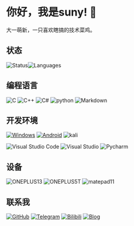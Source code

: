 # 你好，我是suny! 👋

大一萌新，一只喜欢瞎搞的技术菜鸡。

## 状态 

![Status](https://github-readme-stats.vercel.app/api?username=sunynov&show_icons=true&include_all_commits=true&hide_border=true)![Languages](https://github-readme-stats.vercel.app/api/top-langs/?username=sunynov&layout=compact&hide_border=true)

## 编程语言

![C](https://img.shields.io/badge/C-a64dff?style=flat-square&logoColor=white)
![C++](https://img.shields.io/badge/C%2B%2B-00599C?style=flat-square)
![C#](https://img.shields.io/badge/C%23-378BBA?style=flat-square)
![python](https://img.shields.io/badge/python-red?style=flat-square&logo=python&logoColor=white)
![Markdown](https://img.shields.io/badge/Markdown-000000?style=flat-square&logo=markdown&logoColor=white)

## 开发环境

[![Windows](https://img.shields.io/badge/Env-Windows-00BBFF?style=flat-square&logo=Windows&logoColor=FFFFFF&labelColor=00BBFF)](https://www.microsoft.com/windows)
[![Android](https://img.shields.io/badge/Env-Android-737373?style=flat-square&logo=android&logoColor=#A4C639&labelColor=737373)](https://www.android.com/)
![kali](https://img.shields.io/badge/kali_linux-000000?style=flat-square&logo=kali&logoColor=FFFFFF&labelColor=000000)

![Visual Studio Code](https://img.shields.io/badge/Visual%20Studio%20Code-00BBFF?style=flat-square&logoColor=white)
![Visual Studio](https://img.shields.io/badge/Visual%20Studio-9933FF?style=flat-square&logoColor=white)
![Pycharm](https://img.shields.io/badge/Pycharm-228B22?style=flat-square&logo=pycharm&logoColor=white)

## 设备

![ONEPLUS13](https://img.shields.io/badge/ONEPLUS_13-red?style=flat-square&logo=oneplus&logoColor=FFFFFF&labelColor=red)
![ONEPLUS5T](https://img.shields.io/badge/ONEPLUS_5T-red?style=flat-square&logo=oneplus&logoColor=FFFFFF&labelColor=red)
![matepad11](https://img.shields.io/badge/matepad11-FF0000?style=flat-square&logo=huawei&logoColor=FFFFFF)


## 联系我

[![GitHub](https://img.shields.io/badge/GitHub-100000?style=flat-square&logo=github&logoColor=white)](https://github.com/sunynov)
[![Telegram](https://img.shields.io/badge/Telegram-2CA5E0?style=flat-square&logo=telegram&logoColor=white)](https://t.me/sunynov)
[![Bilibili](https://img.shields.io/badge/Bilibili-00A1D6?style=flat-square&logo=bilibili&logoColor=white)](https://space.bilibili.com/509457505)
[![Blog](https://img.shields.io/badge/Blog-0E83CD?style=flat-square&logo=hexo&logoColor=white)](https://sunynov.top/)
